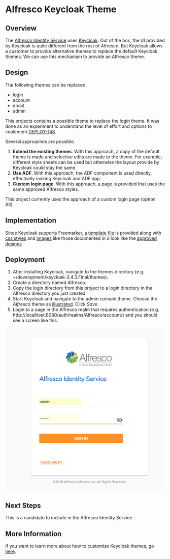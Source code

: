 # Alfresco Keycloak Theme

## Overview

The [Alfresco Identity Service](https://github.com/Alfresco/alfresco-identity-service) uses [Keycloak](https://www.keycloak.org/docs/3.4/).  Out of the box, the UI provided by Keycloak is 
quite different from the rest of Alfresco.  But Keycloak allows a customer to provide alternative themes to replace the default
Keycloak themes.  We can use this mechanism to provide an Alfresco theme.

## Design

The following themes can be replaced.
 
* login
* account
* email
* admin 
 
This projects contains a possible theme to replace the login theme.  It was done as an experiment to understand the level of effort and options to implement [DEPLOY-148](https://issues.alfresco.com/jira/browse/AUTH-148).

Several approaches are possible.  
1. **Extend the existing themes**.  With this approach, a copy of the default theme is made and selective
edits are made to the theme.  For example, different style sheets can be
used but otherwise the layout provide by Keycloak could stay the same.
2. **Use ADF**.  With this approach, the ADF component is used directly, effectively making Keycloak 
and ADF app.
3. **Custom login page**.  With this approach, a page is provided that uses the same approved Alfresco
styles.

This project currently uses the approach of a custom login page (option #3).

## Implementation

Since Keycloak supports Freemarker, [a template file](./login/login.ftl) is provided along with 
[css styles](./login/resources/css/styles.css) and [images](./login/resources/img) like those documented in o look like the [approved designs](https://app.zeplin.io/project/57d69ef9c8a62bb604985525/screen/5a4dfb3c92a348c3fbe1c586)

## Deployment

1. After installing Keycloak, navigate to the themes directory (e.g. ~/development/keycloak-3.4.3.Final/themes).
2. Create a directory named Alfresco.  
3. Copy the login directory from this project to a login directory in the Alfresco directory you 
just created
4. Start Keycloak and navigate to the admin console theme.  Choose the *Alfresco*
theme as [illustrated](./screen-captures/admin-console-themes.png).  Click *Save*.
5. Login to a oage in the Alfresco realm that requires authentication (e.g. http://localhost:8080/auth/realms/Alfresco/account/) and
you should see a screen like this.

![](screen-captures/example-login.png)

## Next Steps

This is a candidate to include in the Alfresco Identity Service.  

## More Information

If you want to learn more about how to customize Keycloak themes, go [here](https://www.keycloak.org/docs/3.4/server_development/#_themes).
